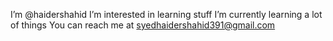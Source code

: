 I’m @haidershahid
I’m interested in learning stuff
I’m currently learning a lot of things
You can reach me at syedhaidershahid391@gmail.com

<!---
haider-sh/haider-sh is a ✨ special ✨ repository because its `README.md` (this file) appears on your GitHub profile.
You can click the Preview link to take a look at your changes.
--->
